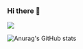 ### Hi there 👋

<img src="https://img.shields.io/badge/java-red?style=plastic&logo=JavaScript&logoColor=green"/>

![Anurag's GitHub stats](https://github-readme-stats.vercel.app/api?username=sungjun001&show_icons=true&theme=react)

<!--
**sungjun001/sungjun001** is a ✨ _special_ ✨ repository because its `README.md` (this file) appears on your GitHub profile.

Here are some ideas to get you started:

- 🔭 I’m currently working on ...
- 🌱 I’m currently learning ...
- 👯 I’m looking to collaborate on ...
- 🤔 I’m looking for help with ...
- 💬 Ask me about ...
- 📫 How to reach me: ...
- 😄 Pronouns: ...
- ⚡ Fun fact: ...
-->

